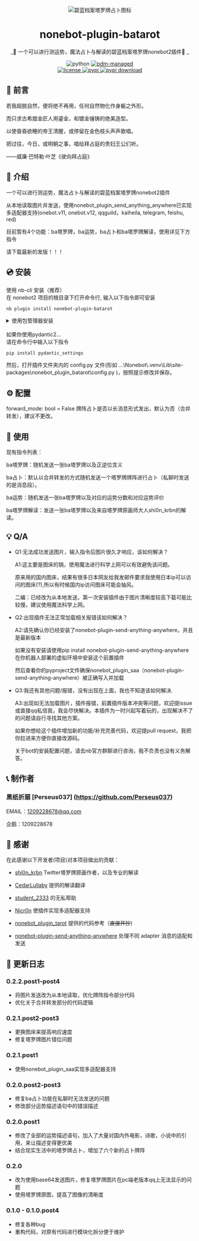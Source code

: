 <div align="center">
  <img src="https://github.com/Perseus037/nonebot_plugin_batarot/blob/main/Alice%20tarot%20picture.jpg" alt="碧蓝档案塔罗牌占卜图标" >

# nonebot-plugin-batarot

_🔮 一个可以进行测运势，魔法占卜与解读的碧蓝档案塔罗牌nonebot2插件🔮 _

<img src="https://img.shields.io/badge/python-3.8+-blue.svg" alt="python">
<a href="https://pdm.fming.dev">
  <img src="https://img.shields.io/badge/pdm-managed-blueviolet" alt="pdm-managed">
</a>
<!-- <a href="https://wakatime.com/badge/user/b61b0f9a-f40b-4c82-bc51-0a75c67bfccf/project/f4778875-45a4-4688-8e1b-b8c844440abb">
  <img src="https://wakatime.com/badge/user/b61b0f9a-f40b-4c82-bc51-0a75c67bfccf/project/f4778875-45a4-4688-8e1b-b8c844440abb.svg" alt="wakatime">
</a> -->

<br />

<a href="./LICENSE">
  <img src="https://img.shields.io/github/license/lgc-NB2Dev/nonebot-plugin-uma.svg" alt="license">
</a>
<a href="https://pypi.python.org/pypi/nonebot-plugin-batarot">
  <img src="https://img.shields.io/pypi/v/nonebot-plugin-batarot.svg" alt="pypi">
</a>
<a href="https://pypi.org/project/nonebot-plugin-batarot/">
  <img src="https://img.shields.io/pypi/dm/nonebot-plugin-batarot.svg" alt="pypi download">
</a>

</div>

<div align="left">

## 💬 前言

若我超脱自然，便将绝不再用，任何自然物化作身躯之外形。

而只求古希腊金匠人用鎏金，和镀金锤铸的绝美造型。

以使昏昏欲睡的帝王清醒，或停留在金色枝头声声歌唱。

把过往，今日，或明朝之事，唱给拜占庭的贵妇王公们听。

——威廉·巴特勒·叶芝《驶向拜占庭》

## 📖 介绍

一个可以进行测运势，魔法占卜与解读的碧蓝档案塔罗牌nonebot2插件

从本地读取图片并发送，使用nonebot_plugin_send_anything_anywhere已实现多适配器支持(onebot.v11, onebot.v12, qqguild，kaiheila, telegram, feishu, red)

目前暂有4个功能：ba塔罗牌，ba运势，ba占卜和ba塔罗牌解读，使用详见下方指令

请下载最新的发版！！！

## 💿 安装

</details>
<summary>使用 nb-cli 安装（推荐）</summary>
在 nonebot2 项目的根目录下打开命令行, 输入以下指令即可安装

    nb plugin install nonebot-plugin-batarot

</details>

<details>
<summary>使用包管理器安装</summary>
在 nonebot2 项目的插件目录下, 打开命令行, 根据你使用的包管理器, 输入相应的安装命令

<details>
<summary>pip</summary>

    pip install nonebot-plugin-batarot[all]

</details>
<details>
<summary>pdm</summary>

    pdm add nonebot-plugin-batarot[all]

</details>
<details>
<summary>poetry</summary>

    poetry add nonebot-plugin-batarot[all]

</details>
<details>
<summary>conda</summary>

    conda install nonebot-plugin-batarot[all]

</details>

打开 nonebot2 项目根目录下的 `pyproject.toml` 文件, 在 `[tool.nonebot]` 部分追加写入

    plugins = ["nonebot_plugin_batarot"]

</details>

<br>
<summary>如果你使用pydantic2…<summary>
请在命令行中输入以下指令
  
    pip install pydantic_settings
然后，打开插件文件夹内的 config.py 文件(形如 ...\Nonebot\\.venv\Lib\site-packages\nonebot_plugin_batarot\config.py )，按照提示修改并保存。

## ⚙️ 配置

forward_mode: bool = False
牌阵占卜是否以长消息形式发出，默认为否（合并转发），建议不更改。

## 🎉 使用

现有指令列表：

ba塔罗牌：随机发送一张ba塔罗牌以及正逆位含义

ba占卜：默认以合并转发的方式随机发送一个塔罗牌牌阵进行占卜（私聊时发送的是消息段）。

ba运势：随机发送一张ba塔罗牌以及对应的运势分数和对应运势评价

ba塔罗牌解读：发送一张ba塔罗牌以及来自塔罗牌原画师大人shi0n_krbn的解读。

## 💡 Q/A
- Q1:无法成功发送图片，输入指令后图片很久才响应，该如何解决？

  A1:这主要是图床的锅，使用魔法进行科学上网可以有效避免该问题。
  
     原来用的国内图床，结果有很多日本网友给我发邮件要求我使用日本ip可以访问的图床(?),所以有时候国内ip访问图床可能会抽风。

     二编：已经改为从本地发送，第一次安装插件由于图片清晰度较高下载可能比较慢，建议使用魔法科学上网。
  


- Q2:出现插件无法正常加载相关报错该如何解决？

  A2:请先确认你已经安装了nonebot-plugin-send-anything-anywhere，并且是最新版本
  
     如果没有安装请使用pip install nonebot-plugin-send-anything-anywhere在你机器人部署的虚拟环境中安装这个前置插件
  
     然后查看你的pyproject文件确保nonebot_plugin_saa（nonebot-plugin-send-anything-anywhere）被正确写入并加载

  

- Q3:我还有其他问题/报错，没有出现在上面，我也不知道该如何解决.

  A3:出现如无法加载图片，插件报错，前置插件版本冲突等问题，欢迎提issue或直接qq私信我，我会尽快解决。本插件为一时兴起写着玩的，出现解决不了的问题请自行寻找其他方案。
     
     如果你想给这个插件增加新的功能/补充完善代码，欢迎提pull request，我把你拉进来方便你直接改源码。

     关于bot的安装配置问题，请去nb官方群聊进行咨询，我不负责也没有义务解答。

## 📞 制作者

### 黑纸折扇 [Perseus037] (https://github.com/Perseus037)

EMAIL：1209228678@qq.com

企鹅：1209228678

## 🙏 感谢

在此感谢以下开发者(项目)对本项目做出的贡献：

-  [shi0n_krbn](twitter@shi0n_krbn) Twitter塔罗牌原画作者，以及专业的解读

-  [CedarLullaby](https://space.bilibili.com/2910913) 提供的解读翻译

-  [student_2333](https://github.com/lgc2333) 的无私帮助

-  [Nicr0n](https://github.com/Nicr0n)  使插件实现多适配器支持

-  [nonebot_plugin_tarot](https://github.com/MinatoAquaCrews/nonebot_plugin_tarot) 提供的代码参考（~~直接开抄~~)

-  [nonebot-plugin-send-anything-anywhere](https://github.com/MountainDash/nonebot-plugin-send-anything-anywhere) 处理不同 adapter 消息的适配和发送

## 📝 更新日志
### 0.2.2.post1-post4
- 将图片发送改为从本地读取，优化牌阵指令部分代码
- 优化关于合并转发部分的代码逻辑

### 0.2.1.post2-post3
- 更换图床来提高响应速度
- 修复塔罗牌图片错位问题

### 0.2.1.post1
- 使用nonebot_plugin_saa实现多适配器支持

### 0.2.0.post2-post3
- 修复ba占卜功能在私聊时无法发送的问题
- 修改部分运势描述语句中的错误描述

### 0.2.0.post1
- 修改了全部的运势描述语句，加入了大量对国内外电影，诗歌，小说中的引用，来让描述变得更优美
- 结合现实生活中的塔罗牌占卜，增加了六个新的占卜牌阵
  
### 0.2.0
- 改为使用base64发送图片，修复塔罗牌图片在pc端老版本qq上无法显示的问题
- 使用塔罗牌原图，提高了图像的清晰度

### 0.1.0 - 0.1.0.post4
- 修复各种bug
- 重构代码，对原有代码进行模块化拆分便于维护

